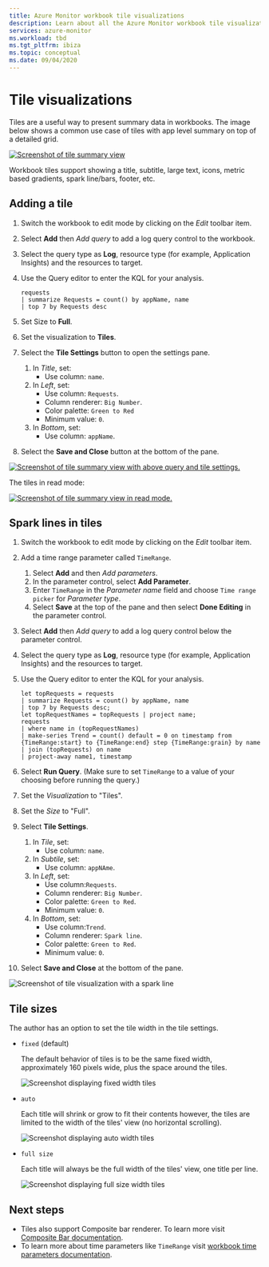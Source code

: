 ```yaml
---
title: Azure Monitor workbook tile visualizations
description: Learn about all the Azure Monitor workbook tile visualizations.
services: azure-monitor
ms.workload: tbd
ms.tgt_pltfrm: ibiza
ms.topic: conceptual
ms.date: 09/04/2020
---
```


# Tile visualizations

Tiles are a useful way to present summary data in workbooks. The image below shows a common use case of tiles with app level summary on top of a detailed grid.

[![Screenshot of tile summary view](./media/workbooks-tile-visualizations/tiles-summary.png)](./media/workbooks-tile-visualizations/tiles-summary.png#lightbox)

Workbook tiles support showing a title, subtitle, large text, icons, metric based gradients, spark line/bars, footer, etc.

## Adding a tile

1. Switch the workbook to edit mode by clicking on the _Edit_ toolbar item.
2. Select **Add** then *Add query* to add a log query control to the workbook.
3. Select the query type as **Log**, resource type (for example, Application Insights) and the resources to target.
4. Use the Query editor to enter the KQL for your analysis.

    ```kusto
    requests
    | summarize Requests = count() by appName, name
    | top 7 by Requests desc
    ```

5. Set Size to **Full**.
6. Set the visualization to **Tiles**.
7. Select the **Tile Settings** button to open the settings pane.
    1. In *Title*, set:
        * Use column: `name`.
    2. In *Left*, set:
        * Use column: `Requests`.
        * Column renderer: `Big Number`.
        * Color palette: `Green to Red`
        * Minimum value: `0`.
    3. In *Bottom*, set:
        * Use column: `appName`.
8. Select the **Save and Close** button at the bottom of the pane.

[![Screenshot of tile summary view with above query and  tile settings.](./media/workbooks-tile-visualizations/tile-settings.png)](./media/workbooks-tile-visualizations/tile-settings.png#lightbox)

The tiles in read mode:

[![Screenshot of tile summary view in read mode.](./media/workbooks-tile-visualizations/tiles-read-mode.png)](./media/workbooks-tile-visualizations/tiles-read-mode.png#lightbox)

## Spark lines in tiles

1. Switch the workbook to edit mode by clicking on the _Edit_ toolbar item.
2. Add a time range parameter called `TimeRange`.
    1. Select **Add** and then *Add parameters*.
    2. In the parameter control, select **Add Parameter**.
    3. Enter `TimeRange` in the *Parameter name* field and choose `Time range picker` for *Parameter type*.
    4. Select **Save** at the top of the pane and then select **Done Editing** in the parameter control.
3. Select **Add** then *Add query* to add a log query control below the parameter control.
4. Select the query type as **Log**, resource type (for example, Application Insights) and the resources to target.
5. Use the Query editor to enter the KQL for your analysis.

    ```kusto
    let topRequests = requests
    | summarize Requests = count() by appName, name
    | top 7 by Requests desc;
    let topRequestNames = topRequests | project name;
    requests
    | where name in (topRequestNames)
    | make-series Trend = count() default = 0 on timestamp from {TimeRange:start} to {TimeRange:end} step {TimeRange:grain} by name
    | join (topRequests) on name
    | project-away name1, timestamp
    ```

6. Select **Run Query**. (Make sure to set `TimeRange` to a value of your choosing before running the query.)
7. Set the *Visualization* to "Tiles".
8. Set the *Size* to "Full".
9. Select **Tile Settings**.
    1. In *Tile*, set:
        * Use column: `name`.
    2. In *Subtile*, set:
        *  Use column: `appNAme`.
    3. In *Left*, set:
        *  Use column:`Requests`.
        * Column renderer: `Big Number`.
        * Color palette: `Green to Red`.
        * Minimum value: `0`.
    4. In *Bottom*, set:
        * Use column:`Trend`.
        * Column renderer: `Spark line`.
        * Color palette: `Green to Red`.
        * Minimum value: `0`.
10. Select **Save and Close** at the bottom of the pane.

![Screenshot of tile visualization with a spark line](./media/workbooks-tile-visualizations/spark-line.png)

## Tile sizes

The author has an option to set the tile width in the tile settings.

* `fixed` (default)

    The default behavior of tiles is to be the same fixed width, approximately 160 pixels wide, plus the space around the tiles.

    ![Screenshot displaying fixed width tiles](./media/workbooks-tile-visualizations/tiles-fixed.png)
* `auto`

    Each title will shrink or grow to fit their contents however, the tiles are limited to the width of the tiles' view (no horizontal scrolling).

    ![Screenshot displaying auto width tiles](./media/workbooks-tile-visualizations/tiles-auto.png)
* `full size`

    Each title will always be the full width of the tiles' view, one title per line.

     ![Screenshot displaying full size width tiles](./media/workbooks-tile-visualizations/tiles-full.png)

## Next steps

* Tiles also support Composite bar renderer. To learn more visit [Composite Bar documentation](workbooks-composite-bar.md).
* To learn more about time parameters like `TimeRange` visit [workbook time parameters documentation](workbooks-time.md).